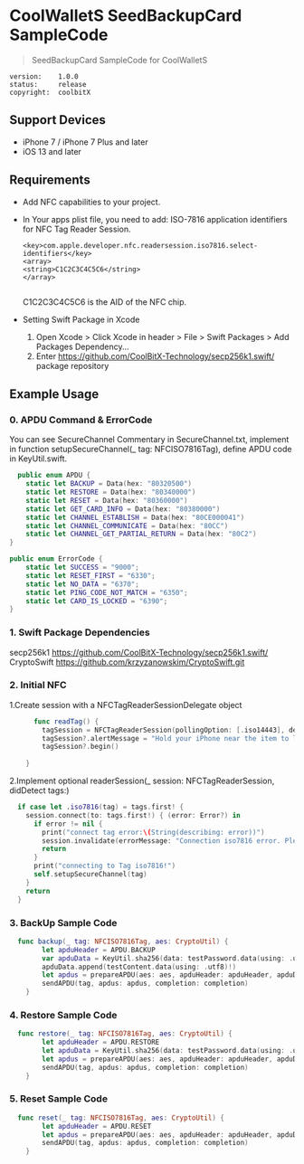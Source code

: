 # CoolWalletS SeedBackupCard SampleCode

> SeedBackupCard SampleCode for CoolWalletS

```
version:    1.0.0
status:     release
copyright:  coolbitX
```

## Support Devices
- iPhone 7 / iPhone 7 Plus and later
- iOS 13 and later

## Requirements
- Add NFC capabilities to your project.
- In Your apps plist file, you need to add: ISO-7816 application identifiers for NFC Tag Reader Session.

  ```
  <key>com.apple.developer.nfc.readersession.iso7816.select-identifiers</key>  
  <array>  
  <string>C1C2C3C4C5C6</string>  
  </array>  
 
  ```

  C1C2C3C4C5C6 is the AID of the NFC chip.

- Setting Swift Package in Xcode
  1. Open Xcode > Click Xcode in header > File > Swift Packages > Add Packages Dependency...
  2. Enter https://github.com/CoolBitX-Technology/secp256k1.swift/ package repository

## Example Usage

### 0. APDU Command  & ErrorCode

You can see SecureChannel Commentary in SecureChannel.txt, implement in function setupSecureChannel(_ tag: NFCISO7816Tag), define APDU code in KeyUtil.swift.

```swift 
  public enum APDU {
    static let BACKUP = Data(hex: "80320500")
    static let RESTORE = Data(hex: "80340000")
    static let RESET = Data(hex: "80360000")
    static let GET_CARD_INFO = Data(hex: "80380000")
    static let CHANNEL_ESTABLISH = Data(hex: "80CE000041") 
    static let CHANNEL_COMMUNICATE = Data(hex: "80CC") 
    static let CHANNEL_GET_PARTIAL_RETURN = Data(hex: "80C2")
}

public enum ErrorCode {
    static let SUCCESS = "9000";
    static let RESET_FIRST = "6330";
    static let NO_DATA = "6370";
    static let PING_CODE_NOT_MATCH = "6350";
    static let CARD_IS_LOCKED = "6390";
}
```

### 1. Swift Package Dependencies
secp256k1 https://github.com/CoolBitX-Technology/secp256k1.swift/
CryptoSwift https://github.com/krzyzanowskim/CryptoSwift.git


### 2. Initial NFC
1.Create session with a NFCTagReaderSessionDelegate object
```swift
      func readTag() {
        tagSession = NFCTagReaderSession(pollingOption: [.iso14443], delegate: self, queue: nil)
        tagSession?.alertMessage = "Hold your iPhone near the item to learn more about it."
        tagSession?.begin()
        
    }

```
2.Implement optional readerSession(_ session: NFCTagReaderSession, didDetect tags:)
```swift
  if case let .iso7816(tag) = tags.first! {
    session.connect(to: tags.first!) { (error: Error?) in
      if error != nil {
        print("connect tag error:\(String(describing: error))")
        session.invalidate(errorMessage: "Connection iso7816 error. Please try again.")
        return
      }
      print("connecting to Tag iso7816!")
      self.setupSecureChannel(tag)
    }
    return
  }

```
### 3. BackUp Sample Code


```swift
  func backup(_ tag: NFCISO7816Tag, aes: CryptoUtil) {
        let apduHeader = APDU.BACKUP
        var apduData = KeyUtil.sha256(data: testPassword.data(using: .utf8)!)
        apduData.append(testContent.data(using: .utf8)!)
        let apdus = prepareAPDU(aes: aes, apduHeader: apduHeader, apduData: apduData)
        sendAPDU(tag, apdus: apdus, completion: completion)
    }
```

### 4. Restore Sample Code


```swift
  func restore(_ tag: NFCISO7816Tag, aes: CryptoUtil) {
        let apduHeader = APDU.RESTORE
        let apduData = KeyUtil.sha256(data: testPassword.data(using: .utf8)!)
        let apdus = prepareAPDU(aes: aes, apduHeader: apduHeader, apduData: apduData)
        sendAPDU(tag, apdus: apdus, completion: completion)
    }
```

### 5. Reset Sample Code


```swift
  func reset(_ tag: NFCISO7816Tag, aes: CryptoUtil) {
        let apduHeader = APDU.RESET
        let apdus = prepareAPDU(aes: aes, apduHeader: apduHeader, apduData: nil)
        sendAPDU(tag, apdus: apdus, completion: completion)
    }
```
